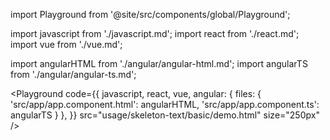 import Playground from '@site/src/components/global/Playground';

import javascript from './javascript.md';
import react from './react.md';
import vue from './vue.md';

import angularHTML from './angular/angular-html.md';
import angularTS from './angular/angular-ts.md';

<Playground
  code={{
    javascript,
    react,
    vue,
    angular: {
      files: {
        'src/app/app.component.html': angularHTML,
        'src/app/app.component.ts': angularTS
      }
    },
  }}
  src="usage/skeleton-text/basic/demo.html"
  size="250px"
/>
